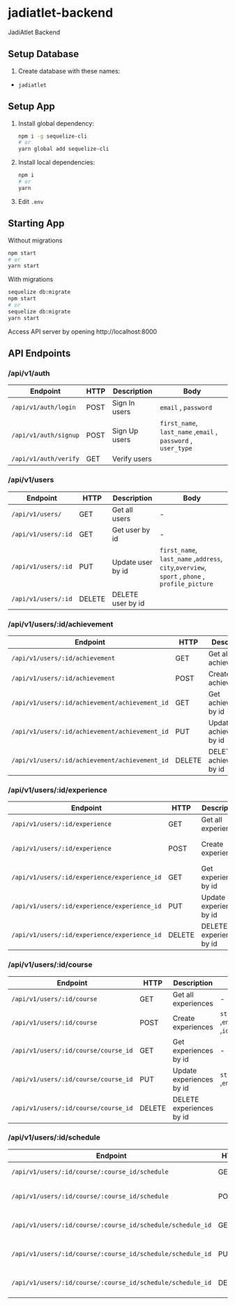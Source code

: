 # jadiatlet-backend

JadiAtlet Backend

## Setup Database

1. Create database with these names:

- `jadiatlet`

## Setup App

1. Install global dependency:
   ```sh
   npm i -g sequelize-cli
   # or
   yarn global add sequelize-cli
   ```
2. Install local dependencies:
   ```sh
   npm i
   # or
   yarn
   ```
3. Edit `.env`

## Starting App

Without migrations

```sh
npm start
# or
yarn start
```

With migrations

```sh
sequelize db:migrate
npm start
# or
sequelize db:migrate
yarn start
```

Access API server by opening http://localhost:8000

## API Endpoints

### /api/v1/auth

| Endpoint              | HTTP | Description   | Body                                                          |
| --------------------- | ---- | ------------- | ------------------------------------------------------------- |
| `/api/v1/auth/login`  | POST | Sign In users | `email` , `password`                                          |
| `/api/v1/auth/signup` | POST | Sign Up users | `first_name`, `last_name` ,`email` , `password` , `user_type` |
| `/api/v1/auth/verify` | GET  | Verify users  |                                                               |

### /api/v1/users

| Endpoint            | HTTP   | Description       | Body                                                                                           |
| ------------------- | ------ | ----------------- | ---------------------------------------------------------------------------------------------- |
| `/api/v1/users/`    | GET    | Get all users     | -                                                                                              |
| `/api/v1/users/:id` | GET    | Get user by id    | -                                                                                              |
| `/api/v1/users/:id` | PUT    | Update user by id | `first_name`, `last_name` ,`address`, `city`,`overview`, `sport` , `phone` , `profile_picture` |
| `/api/v1/users/:id` | DELETE | DELETE user by id |                                                                                                |

### /api/v1/users/:id/achievement

| Endpoint                                       | HTTP   | Description               | Body                                    |
| ---------------------------------------------- | ------ | ------------------------- | --------------------------------------- |
| `/api/v1/users/:id/achievement`                | GET    | Get all achievements      | -                                       |
| `/api/v1/users/:id/achievement`                | POST   | Create achievements       | `title`, `years` ,`id_coach(params:id)` |
| `/api/v1/users/:id/achievement/achievement_id` | GET    | Get achievements by id    | -                                       |
| `/api/v1/users/:id/achievement/achievement_id` | PUT    | Update achievements by id | `title`, `years`                        |
| `/api/v1/users/:id/achievement/achievement_id` | DELETE | DELETE achievements by id |                                         |

### /api/v1/users/:id/experience

| Endpoint                                     | HTTP   | Description              | Body                                                     |
| -------------------------------------------- | ------ | ------------------------ | -------------------------------------------------------- |
| `/api/v1/users/:id/experience`               | GET    | Get all experiences      | -                                                        |
| `/api/v1/users/:id/experience`               | POST   | Create experiences       | `title`, `start_date` ,`end_date` ,`id_coach(params:id)` |
| `/api/v1/users/:id/experience/experience_id` | GET    | Get experiences by id    | -                                                        |
| `/api/v1/users/:id/experience/experience_id` | PUT    | Update experiences by id | `title`, `start_date` , `end_date`                       |
| `/api/v1/users/:id/experience/experience_id` | DELETE | DELETE experiences by id |                                                          |

### /api/v1/users/:id/course

| Endpoint                             | HTTP   | Description              | Body                                                          |
| ------------------------------------ | ------ | ------------------------ | ------------------------------------------------------------- |
| `/api/v1/users/:id/course`           | GET    | Get all experiences      | -                                                             |
| `/api/v1/users/:id/course`           | POST   | Create experiences       | `start_date` ,`end_date`,`description` ,`id_coach(params:id)` |
| `/api/v1/users/:id/course/course_id` | GET    | Get experiences by id    | -                                                             |
| `/api/v1/users/:id/course/course_id` | PUT    | Update experiences by id | `start_date` ,`end_date`,`description`                        |
| `/api/v1/users/:id/course/course_id` | DELETE | DELETE experiences by id |                                                               |

### /api/v1/users/:id/schedule

| Endpoint                                                   | HTTP   | Description           | Body                                                                  |
| ---------------------------------------------------------- | ------ | --------------------- | --------------------------------------------------------------------- |
| `/api/v1/users/:id/course/:course_id/schedule`             | GET    | Get all schedule      | -                                                                     |
| `/api/v1/users/:id/course/:course_id/schedule`             | POST   | Create schedule       | `day`,`start_hour` ,`end_hour`,`venue` ,`id_course(params:course_id)` |
| `/api/v1/users/:id/course/:course_id/schedule/schedule_id` | GET    | Get schedule by id    | -                                                                     |
| `/api/v1/users/:id/course/:course_id/schedule/schedule_id` | PUT    | Update schedule by id | `day`,`start_hour` ,`end_hour`,`venue`                                |
| `/api/v1/users/:id/course/:course_id/schedule/schedule_id` | DELETE | DELETE schedule by id |                                                                       |

